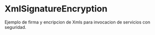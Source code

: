 # XmlSignatureEncryption
Ejemplo de firma y encripcion de Xmls para invocacion de servicios con seguridad.
